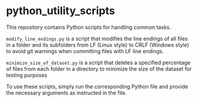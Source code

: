 # python_utility_scripts

This repository contains Python scripts for handling common tasks.

`modify_line_endings.py` is a script that modifies the line endings of all files in a folder and its subfolders from LF (Linux style) to CRLF (Windows style) to avoid git warnings when committing files with LF line endings.

`minimize_size_of_dataset.py` is a script that deletes a specified percentage of files from each folder in a directory to minimize the size of the dataset for testing purposes

To use these scripts, simply run the corresponding Python file and provide the necessary arguments as instructed in the file.
